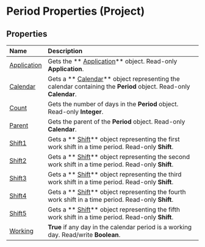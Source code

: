 
# Period Properties (Project)

## Properties



|**Name**|**Description**|
|:-----|:-----|
| [Application](f928379c-bd2b-432d-e72f-b42f9edd40a6.md)|Gets the  ** [Application](8eb91712-7784-a102-38c0-19bb056c27e9.md)** object. Read-only **Application**.|
| [Calendar](906ad2e8-e057-9a69-0184-06f298858b8a.md)|Gets a  ** [Calendar](2d3b0f05-4762-0058-15d4-47e1d2b9d9a9.md)** object representing the calendar containing the **Period** object. Read-only **Calendar**.|
| [Count](8b1caae6-2ae1-12c4-1f94-b52dcececd45.md)|Gets the number of days in the  **Period** object. Read-only **Integer**.|
| [Parent](79fb5f07-f9d0-534d-32cf-e44e26fa4007.md)|Gets the parent of the  **Period** object. Read-only **Calendar**.|
| [Shift1](f2de8092-9a30-4aed-8da3-380f7eaa5f0c.md)|Gets a  ** [Shift](bf224646-d1c6-bc4a-1cce-a08b2f4e417d.md)** object representing the first work shift in a time period. Read-only **Shift**.|
| [Shift2](48c0defc-ff50-42b8-5b63-e002709077bc.md)|Gets a  ** [Shift](bf224646-d1c6-bc4a-1cce-a08b2f4e417d.md)** object representing the second work shift in a time period. Read-only **Shift**.|
| [Shift3](7574f88f-3584-03c4-b75e-ca263a5bef44.md)|Gets a  ** [Shift](bf224646-d1c6-bc4a-1cce-a08b2f4e417d.md)** object representing the third work shift in a time period. Read-only **Shift**.|
| [Shift4](64494509-b5dd-2ee3-b933-6a728c50444d.md)|Gets a  ** [Shift](bf224646-d1c6-bc4a-1cce-a08b2f4e417d.md)** object representing the fourth work shift in a time period. Read-only **Shift**.|
| [Shift5](4e3e363f-cd36-77b0-4572-4e43e8b58bd5.md)|Gets a  ** [Shift](bf224646-d1c6-bc4a-1cce-a08b2f4e417d.md)** object representing the fifth work shift in a time period. Read-only **Shift**.|
| [Working](0a921e9d-2143-74d0-7eb3-1c70596113bf.md)| **True** if any day in the calendar period is a working day. Read/write **Boolean**.|
